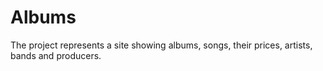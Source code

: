 # Albums
The project represents a site showing albums, songs, their prices, artists, bands and producers.
